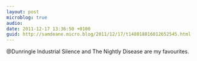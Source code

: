 ```yaml
---
layout: post
microblog: true
audio: 
date: 2011-12-17 13:36:50 +0100
guid: http://samdeane.micro.blog/2011/12/17/t148018816012652545.html
---
```

@Dunringle Industrial Silence and The Nightly Disease are my favourites.
